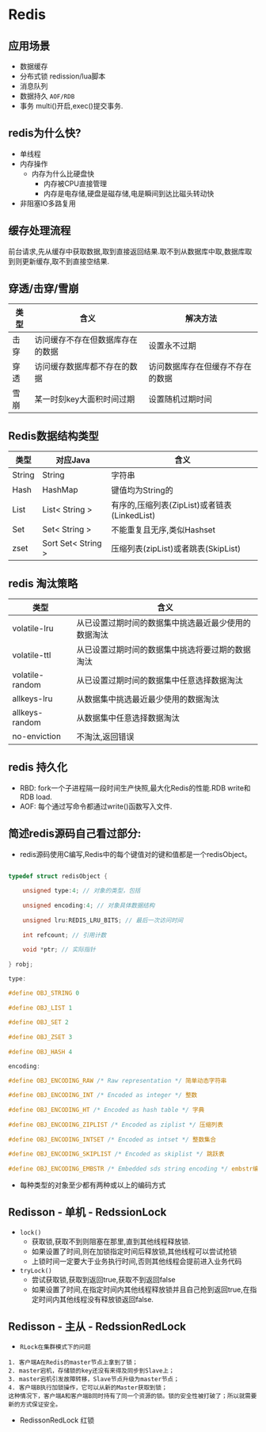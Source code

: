 # Redis

## 应用场景
 - 数据缓存
 - 分布式锁 redission/lua脚本
 - 消息队列 
 - 数据持久 `AOF/RDB`
 - 事务 multi()开启,exec()提交事务.

## redis为什么快?
- 单线程
- 内存操作
  - 内存为什么比硬盘快
    - 内存被CPU直接管理
    - 内存是电存储,硬盘是磁存储,电是瞬间到达比磁头转动快
- 非阻塞IO多路复用
## 缓存处理流程
前台请求,先从缓存中获取数据,取到直接返回结果.取不到从数据库中取,数据库取到则更新缓存,取不到直接空结果.

## 穿透/击穿/雪崩
| 类型 | 含义 | 解决方法|
| ---- | ---- | ---- |
| 击穿 | 访问缓存不存在但数据库存在的数据 | 设置永不过期
| 穿透 | 访问缓存数据库都不存在的数据 | 访问数据库存在但缓存不存在的数据 | 设置校验或者缓存写入key为null,设置一个短时间例如30秒,防止用户暴力攻击/布隆过滤器
| 雪崩 | 某一时刻key大面积时间过期 | 设置随机过期时间

## Redis数据结构类型
| 类型 | 对应Java | 含义 |
| ---- | ---- | ---- | 
| String  | String | 字符串| 
| Hash  | HashMap | 键值均为String的
| List | List< String > | 有序的,压缩列表(ZipList)或者链表(LinkedList)|
| Set  | Set< String > | 不能重复且无序,类似Hashset |
| zset  | Sort Set< String > |压缩列表(zipList)或者跳表(SkipList) |

## redis 淘汰策略
| 类型 | 含义 | 
| ---- | ---- |
| volatile-lru | 从已设置过期时间的数据集中挑选最近最少使用的数据淘汰 |
| volatile-ttl | 从已设置过期时间的数据集中挑选将要过期的数据淘汰 |
| volatile-random | 从已设置过期时间的数据集中任意选择数据淘汰 | 
| allkeys-lru | 从数据集中挑选最近最少使用的数据淘汰 | 
| allkeys-random | 从数据集中任意选择数据淘汰 | 
| no-enviction | 不淘汰,返回错误 | 

## redis 持久化
- RBD: fork一个子进程隔一段时间生产快照,最大化Redis的性能.RDB write和RDB load.
- AOF: 每个通过写命令都通过write()函数写入文件.

## 简述redis源码自己看过部分:
 - redis源码使用C编写,Redis中的每个键值对的键和值都是一个redisObject。
```C

typedef struct redisObject {
 
    unsigned type:4; // 对象的类型，包括 
 
    unsigned encoding:4; // 对象具体数据结构
 
    unsigned lru:REDIS_LRU_BITS; // 最后一次访问时间
 
    int refcount; // 引用计数
 
    void *ptr; // 实际指针
 
} robj;

type:

#define OBJ_STRING 0
 
#define OBJ_LIST 1
 
#define OBJ_SET 2
 
#define OBJ_ZSET 3
 
#define OBJ_HASH 4

encoding:

#define OBJ_ENCODING_RAW /* Raw representation */ 简单动态字符串
 
#define OBJ_ENCODING_INT /* Encoded as integer */ 整数
 
#define OBJ_ENCODING_HT /* Encoded as hash table */ 字典
 
#define OBJ_ENCODING_ZIPLIST /* Encoded as ziplist */ 压缩列表
 
#define OBJ_ENCODING_INTSET /* Encoded as intset */ 整数集合
 
#define OBJ_ENCODING_SKIPLIST /* Encoded as skiplist */ 跳跃表
 
#define OBJ_ENCODING_EMBSTR /* Embedded sds string encoding */ embstr编码的简单动态字符串
```
- 每种类型的对象至少都有两种或以上的编码方式


## Redisson - 单机 - RedssionLock
 - `lock()`
   - 获取锁,获取不到则阻塞在那里,直到其他线程释放锁.
   - 如果设置了时间,则在加锁指定时间后释放锁,其他线程可以尝试抢锁
   - 上锁时间一定要大于业务执行时间,否则其他线程会提前进入业务代码
 - `tryLock()`
   - 尝试获取锁,获取到返回true,获取不到返回false
   - 如果设置了时间,在指定时间内其他线程释放锁并且自己抢到返回true,在指定时间内其他线程没有释放锁返回false.
  
## Redisson - 主从 - RedssionRedLock
 - `RLock在集群模式下的问题`
```text
1. 客户端A在Redis的master节点上拿到了锁；
2. master宕机，存储锁的key还没有来得及同步到Slave上；
3. master宕机引发故障转移，Slave节点升级为master节点；
4. 客户端B执行加锁操作，它可以从新的Master获取到锁；
这种情况下，客户端A和客户端B同时持有了同一个资源的锁。锁的安全性被打破了；所以就需要新的方式保证安全。
```
- RedissonRedLock 红锁

